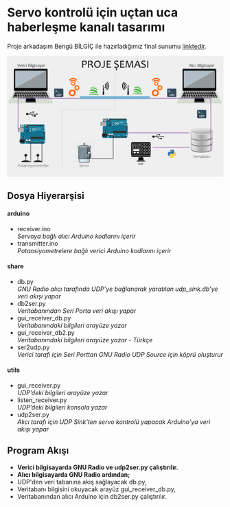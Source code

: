 # Servo kontrolü için uçtan uca haberleşme kanalı tasarımı

Proje arkadaşım Bengü BİLGİÇ ile hazırladığımız final sunumu [linktedir](assets/final_sunum.pdf).

<p align="center">
  <img src="https://github.com/001honi/design-of-comm-channel/blob/main/assets/scheme.png" />
</p> 

## Dosya Hiyerarşisi
#### arduino
- receiver.ino <br> _Servoya bağlı alıcı Arduino kodlarını içerir_
- transmitter.ino <br> _Potansiyometrelere bağlı verici Arduino kodlarını içerir_
#### share
- db.py <br> _GNU Radio alıcı tarafında UDP’ye bağlanarak yaratılan udp_sink.db’ye veri akışı yapar_ 
- db2ser.py <br> _Veritabanından Seri Porta veri akışı yapar_ 
- gui_receiver_db.py <br> _Veritabanındaki bilgileri arayüze yazar_
- gui_receiver_db2.py <br> _Veritabanındaki bilgileri arayüze yazar - Türkçe_ 
- ser2udp.py <br> _Verici tarafı için Seri Porttan GNU Radio UDP Source için köprü oluşturur_ 
#### utils
- gui_receiver.py <br> _UDP’deki bilgileri arayüze yazar_ 
- listen_receiver.py <br> _UDP’deki bilgileri konsola yazar_ 
- udp2ser.py <br> _Alıcı tarafı için UDP Sink’ten servo kontrolü yapacak Arduino’ya veri akışı yapar_ 
## Program Akışı
- **Verici bilgisayarda GNU Radio ve udp2ser.py çalıştırılır.**
- **Alıcı bilgisayarda GNU Radio ardından;**
- UDP'den veri tabanına akış sağlayacak db.py,
- Veritabanı bilgisini okuyacak arayüz gui_receiver_db.py,
- Veritabanından alıcı Arduino için db2ser.py çalıştırılır.
